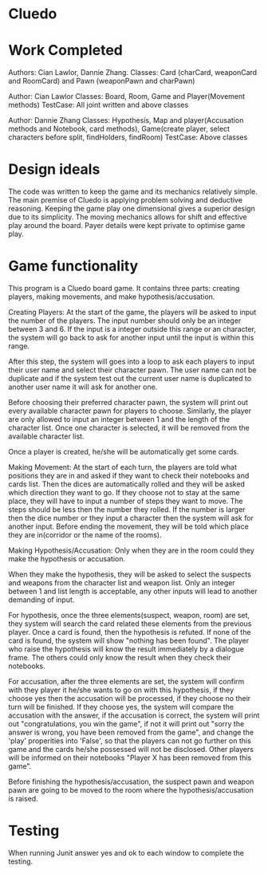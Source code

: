 # Cluedo

# Work Completed
Authors: Cian Lawlor, Dannie Zhang.
Classes: Card (charCard, weaponCard and RoomCard) and Pawn (weaponPawn and charPawn)

Author: Cian Lawlor
Classes: Board, Room, Game and Player(Movement methods)
TestCase: All joint written and above classes

Author: Dannie Zhang
Classes: Hypothesis, Map and player(Accusation methods and Notebook, card methods), Game(create player, select characters before split, findHolders, findRoom)
TestCase: Above classes

# Design ideals
The code was written to keep the game and its mechanics relatively simple. The main premise of Cluedo is applying problem solving and deductive reasoning. Keeping the game play one dimensional gives a superior design due to its simplicity. The moving mechanics allows for shift and effective play around the board. Payer details were kept private to optimise game play. 

# Game functionality
This program is a Cluedo board game. It contains three parts: creating players, making movements, and make hypothesis/accusation.

Creating Players:
At the start of the game, the players will be asked to input the number of the players. The input number should only be an integer between 3 and 6. If the input is a integer outside this range or an character, the system will go back to ask for another input until the input is within this range. 

After this step, the system will goes into a loop to ask each players to input their user name and select their character pawn. The user name can not be duplicate and if the system test out the current user name is duplicated to another user name it will ask for another one. 

Before choosing their preferred character pawn, the system will print out every available character pawn for players to choose. Similarly, the player are only allowed to input an integer between 1 and the length of the character list. Once one character is selected, it will be removed from the available character list.

Once a player is created, he/she will be automatically get some cards.

Making Movement:
At the start of each turn, the players are told what positions they are in and asked if they want to check their notebooks and cards list. Then the dices are automatically rolled and they will be asked which direction they want to go. If they choose not to stay at the same place, they will have to input a number of steps they want to move. The steps should be less then the number they rolled. If the number is larger then the dice number or they input a character then the system will ask for another input. Before ending the movement, they will be told which place they are in(corridor or the name of the rooms).

Making Hypothesis/Accusation:
Only when they are in the room could they make the hypothesis or accusation. 

When they make the hypothesis, they will be asked to select the suspects and weapons from the character list and weapon list. Only an integer between 1 and list length is acceptable, any other inputs will lead to another demanding of input. 

For hypothesis, once the three elements(suspect, weapon, room) are set, they system will search the card related these elements from the previous player. Once a card is found, then the hypothesis is refuted. If none of the card is found, the system will show "nothing has been found". The player who raise the hypothesis will know the result immediately by a dialogue frame. The others could only know the result when they check their notebooks.

For accusation, after the three elements are set, the system will confirm with they player it he/she wants to go on with this hypothesis, if they choose yes then the accusation will be processed, if they choose no their turn will be finished. If they choose yes, the system will compare the accusation with the answer, if the accusation is correct, the system will print out "congratulations, you win the game", if not it will print out "sorry the answer is wrong, you have been removed from the game", and change the 'play' properities into 'False', so that the players can not go further on this game and the cards he/she possessed will not be disclosed. Other players will be informed on their notebooks "Player X has been removed from this game".

Before finishing the hypothesis/accusation, the suspect pawn and weapon pawn are going to be moved to the room where the hypothesis/accusation is raised.

# Testing
When running Junit answer yes and ok to each window to complete the testing.




